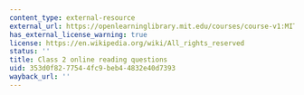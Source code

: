 ```yaml
---
content_type: external-resource
external_url: https://openlearninglibrary.mit.edu/courses/course-v1:MITx+18.05r_10+2022_Summer/courseware/week1/class2/2?activate_block_id=block-v1%3AMITx%2B18.05r_10%2B2022_Summer%2Btype%40vertical%2Bblock%40class2-rq1-vertical
has_external_license_warning: true
license: https://en.wikipedia.org/wiki/All_rights_reserved
status: ''
title: Class 2 online reading questions
uid: 353d0f82-7754-4fc9-beb4-4832e40d7393
wayback_url: ''
---
```


